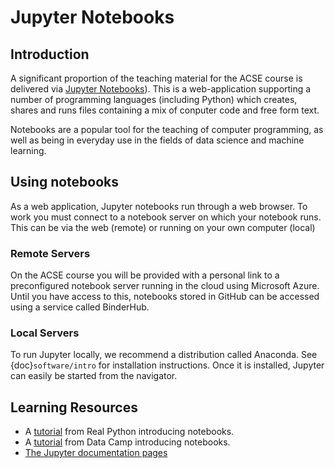 # Jupyter Notebooks

## Introduction

A significant proportion of the teaching material for the ACSE course is delivered via [Jupyter Notebooks](https://jupyter.org)). This is a web-application supporting a number of programming languages (including Python) which creates, shares and runs files containing a mix of conputer code and free form text.

Notebooks are a popular tool for the teaching of computer programming, as well as being in everyday use in the fields of data science and machine learning.

## Using notebooks

As a web application, Jupyter notebooks run through a web browser. To work you must connect to a notebook server on which your notebook runs. This can be via the web (remote) or running on your own computer (local)

### Remote Servers

On the ACSE course you will be provided with a personal link to a preconfigured notebook server running in the cloud using Microsoft Azure. Until you have access to this, notebooks stored in GitHub can be accessed using a service called BinderHub.

### Local Servers

To run Jupyter locally, we recommend a distribution called Anaconda. See {doc}`software/intro` for installation instructions. Once it is installed, Jupyter can easily be started from the navigator.

## Learning Resources

- A [tutorial](https://realpython.com/jupyter-notebook-introduction/) from Real Python introducing notebooks.
- A [tutorial](https://www.datacamp.com/community/tutorials/tutorial-jupyter-notebook) from Data Camp introducing notebooks.
- [The Jupyter documentation pages](https://jupyter-notebook.readthedocs.io/en/stable/)
